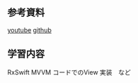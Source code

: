 ## 参考資料
[youtube](https://www.youtube.com/playlist?list=PLJGQf09UDweJPR74G4p8bjQ1nglif4NBZ)
[github](https://github.com/yusukeh309/MatchingApp/tree/episode.1/MatchingApp)

## 学習内容
RxSwift
MVVM
コードでのView 実装　など
